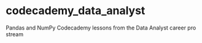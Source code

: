 # codecademy_data_analyst
Pandas and NumPy Codecademy lessons from the Data Analyst career pro stream
